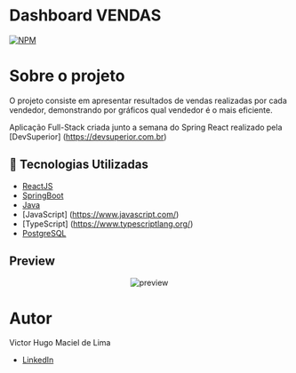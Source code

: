 # Dashboard VENDAS

[![NPM](https://img.shields.io/github/license/victorh5/bloodDonation)](https://github.com/victorh5/projeto-sds3/blob/master/LICENSE)

# Sobre o projeto

O projeto consiste em apresentar resultados de vendas realizadas por cada vendedor, demonstrando por gráficos qual vendedor é o mais eficiente.

Aplicação Full-Stack criada junto a semana do Spring React realizado pela [DevSuperior] (https://devsuperior.com.br)

## :rocket: Tecnologias Utilizadas

- [ReactJS](https://pt-br.reactjs.org/)
- [SpringBoot](https://spring.io/projects/spring-boot)
- [Java](https://docs.oracle.com/en/java/)
- [JavaScript] (https://www.javascript.com/)
- [TypeScript] (https://www.typescriptlang.org/)
- [PostgreSQL](https://www.postgresql.org/)

## Preview

<p align="center">
<img src="frontend/src/assets/preview.gif" alt="preview">
</p>

# Autor

Victor Hugo Maciel de Lima

- [LinkedIn](https://www.linkedin.com/in/victorh5/)
